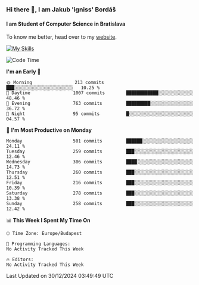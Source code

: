 ### Hi there 👋, I am Jakub 'igniss' Bordáš

#### I am Student of Computer Science in Bratislava
To know me better, head over to my [website](https://bordas.sk).

[![My Skills](https://skillicons.dev/icons?i=js,html,css,figma,svelte,java,kotlin,python,postgresql,typescript,nest,nodejs)](https://bordas.sk)


<!--START_SECTION:waka-->
![Code Time](http://img.shields.io/badge/Code%20Time-1%2C612%20hrs%2048%20mins-blue)

**I'm an Early 🐤** 

```text
🌞 Morning                213 commits         ███░░░░░░░░░░░░░░░░░░░░░░   10.25 % 
🌆 Daytime                1007 commits        ████████████░░░░░░░░░░░░░   48.46 % 
🌃 Evening                763 commits         █████████░░░░░░░░░░░░░░░░   36.72 % 
🌙 Night                  95 commits          █░░░░░░░░░░░░░░░░░░░░░░░░   04.57 % 
```
📅 **I'm Most Productive on Monday** 

```text
Monday                   501 commits         ██████░░░░░░░░░░░░░░░░░░░   24.11 % 
Tuesday                  259 commits         ███░░░░░░░░░░░░░░░░░░░░░░   12.46 % 
Wednesday                306 commits         ████░░░░░░░░░░░░░░░░░░░░░   14.73 % 
Thursday                 260 commits         ███░░░░░░░░░░░░░░░░░░░░░░   12.51 % 
Friday                   216 commits         ███░░░░░░░░░░░░░░░░░░░░░░   10.39 % 
Saturday                 278 commits         ███░░░░░░░░░░░░░░░░░░░░░░   13.38 % 
Sunday                   258 commits         ███░░░░░░░░░░░░░░░░░░░░░░   12.42 % 
```


📊 **This Week I Spent My Time On** 

```text
🕑︎ Time Zone: Europe/Budapest

💬 Programming Languages: 
No Activity Tracked This Week

🔥 Editors: 
No Activity Tracked This Week
```


 Last Updated on 30/12/2024 03:49:49 UTC
<!--END_SECTION:waka-->
